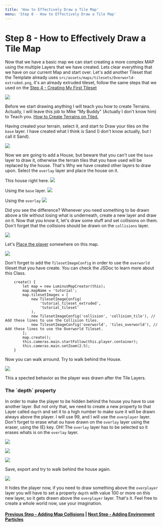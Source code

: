 ```yaml
---
title: 'How to Effectively Draw a Tile Map'
menu: 'Step 8 - How to Effectively Draw a Tile Map'
---
```


<h1 class="text-center">Step 8 - How to Effectively Draw a Tile Map</h1>

Now that we have a basic map we can start creating a more complex MAP using the multiple Layers that we have created. Lets clear everything that we have on our current Map and start over. Let's add another Tileset that the Template already uses `src/assets/maps/tilesets/Overworld-extruded.png`, it's an already extruded tileset, follow the same steps that we used on the [Step 4 - Creating My First Tileset](../creating-my-first-tileset)

[![](https://i.ibb.co/xYHy2YR/Screen-Shot-2021-04-09-at-15-53-51.png?classes=center)](https://i.ibb.co/xYHy2YR/Screen-Shot-2021-04-09-at-15-53-51.png?target=_blank)

Before we start drawing anything I will teach you how to create Terrains. Actually, I will leave this job to Mike "My Buddy" (Actually I don't know him) to Teach you. [How to Create Terrains on Tiled.](https://www.youtube.com/watch?v=SIYNuXdDClU&ab_channel=Gamefromscratch?target=_blank)

Having created your terrain, select it, and start to Draw your tiles on the `base` layer. I have created what I think is Sand (I don't know actually, but I call it Sand). 

[![](https://i.ibb.co/x86gxzL/Screen-Shot-2021-04-11-at-12-50-00.png?classes=center)](https://i.ibb.co/x86gxzL/Screen-Shot-2021-04-11-at-12-50-00.png?target=_blank)

Now we are going to add a House, but beware that you can't use the `base` layer to draw it, otherwise the terrain tiles that you have used will be replaced by the house. That's Why we have created other layers to draw upon. Select the `overlay` layer and place the house on it.

This house right here.
[![](https://i.ibb.co/Mp47tL5/Screen-Shot-2021-04-11-at-12-48-50.png?classes=center)](https://i.ibb.co/Mp47tL5/Screen-Shot-2021-04-11-at-12-48-50.png?target=_blank)


Using the `base` layer.
[![](https://i.ibb.co/KWYYtnJ/Screen-Shot-2021-04-11-at-12-54-54.png?classes=center)](https://i.ibb.co/KWYYtnJ/Screen-Shot-2021-04-11-at-12-54-54.png?target=_blank)

Using the `overlay`
[![](https://i.ibb.co/xCCQ6Zq/Screen-Shot-2021-04-11-at-15-16-07.png?classes=center)](https://i.ibb.co/xCCQ6Zq/Screen-Shot-2021-04-11-at-15-16-07.png?target=_blank)

Did you see the difference? Whenever you need something to be drawn above a tile without losing what is underneath, create a new layer and draw on it. Now that you know it, let's draw some stuff and set collisions on them. Don't forget that the collisions should be drawn on the `collisions` layer.

[![](https://i.ibb.co/8XdHqVJ/Screen-Shot-2021-04-11-at-15-20-45.png?classes=center)](https://i.ibb.co/8XdHqVJ/Screen-Shot-2021-04-11-at-15-20-45.png?target=_blank)

Let's [Place the player](../adding-the-player) somewhere on this map.

[![](https://i.ibb.co/xDr9VFp/Screen-Shot-2021-04-11-at-15-28-22.png?classes=center)](https://i.ibb.co/xDr9VFp/Screen-Shot-2021-04-11-at-15-28-22.png?target=_blank)

Don't forget to add the `TilesetImageConfig` in order to use the `overworld` tileset that you have create. You can check the JSDoc to learn more about this Class.

```
	create() {
        let map = new LuminusMapCreator(this);
        map.mapName = 'tutorial';
        map.tilesetImages = [
            new TilesetImageConfig(
                'tutorial_tileset_extruded',
                'tutorial_tileset'
            ),
            new TilesetImageConfig('collision', 'collision_tile'), // Add these lines to use the Collision tiles.
            new TilesetImageConfig('overworld', 'tiles_overworld'), // Add these lines to use the Overworld Tileset.
        ];
        map.create();
        this.cameras.main.startFollow(this.player.container);
        this.cameras.main.setZoom(2.5);
    }
```

Now you can walk arround. Try to walk behind the House.

[![](https://i.ibb.co/RCbHX7n/Screen-Shot-2021-04-11-at-15-37-55.png?classes=center)](https://i.ibb.co/RCbHX7n/Screen-Shot-2021-04-11-at-15-37-55.png?target=_blank)

This a spected behavior as the player was drawn after the Tile Layers.

<h3 id="depth">The `depth` property</h3>

In order to make the player to be hidden behind the house you have to use another layer. But not only that, we need to create a new property to that Layer called `depth` and set it to a high number to make sure it will be drawn always above the player. I will use 99, and I will use the `overplayer` layer. Don't forget to erase what ou have drawn on the `overlay` layer using the eraser, using the (E) key. OH! The `overlay` layer has to be selected so it erases whats is on the `overlay` layer.

[![](https://i.ibb.co/grsCVYr/Screen-Shot-2021-04-11-at-15-44-12.png?classes=center)](https://i.ibb.co/grsCVYr/Screen-Shot-2021-04-11-at-15-44-12.png?target=_blank)

[![](https://i.ibb.co/GkMkBzB/Screen-Shot-2021-04-11-at-15-41-19.png?classes=center)](https://i.ibb.co/GkMkBzB/Screen-Shot-2021-04-11-at-15-41-19.png?target=_blank)

[![](https://i.ibb.co/7jJvjVK/Screen-Shot-2021-04-11-at-15-48-10.png?classes=center)](https://i.ibb.co/7jJvjVK/Screen-Shot-2021-04-11-at-15-48-10.png?target=_blank)

Save, export and try to walk behind the house again.

[![](https://i.ibb.co/f9KDcdB/Screen-Shot-2021-04-11-at-15-50-12.png?classes=center)](https://i.ibb.co/f9KDcdB/Screen-Shot-2021-04-11-at-15-50-12.png?target=_blank)

It hides the player now, if you need to draw something above the `overplayer` layer you will have to set a property `depth` with value 100 or more on this new layer, so it gets drawn above the `overplayer` layer. That's it. Feel free to create a whole world now, use your imagination.

#### [Previous Step - Adding Map Collisions](../adding-map-collisions) | [Next Step - Adding Environment Particles](../adding-environment-particles)
